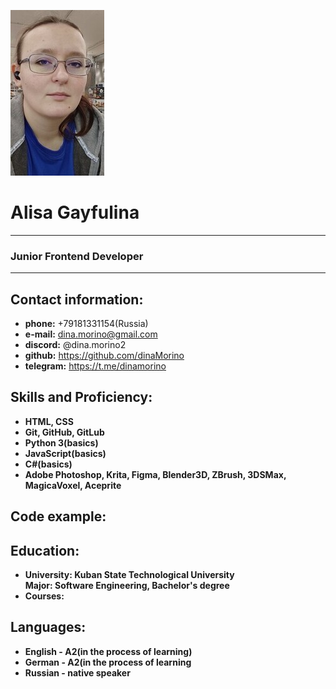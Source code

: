 ![my photo](my-photo.jpg) <br>
# Alisa Gayfulina

***
### Junior Frontend Developer

***

## Contact information:
+ **phone:** +79181331154(Russia)
+ **e-mail:** dina.morino@gmail.com
+ **discord:** @dina.morino2
+ **github:** https://github.com/dinaMorino
+ **telegram:** https://t.me/dinamorino <br>
## Skills and Proficiency:
+ **HTML, CSS**
+ **Git, GitHub, GitLub**
+ **Python 3(basics)**
+ **JavaScript(basics)**
+ **C#(basics)**
+ **Adobe Photoshop, Krita, Figma, Blender3D, ZBrush, 3DSMax, MagicaVoxel, Aceprite**<br>
## Code example:

## Education:
+ **University: Kuban State Technological University**<br>
**Major: Software Engineering, Bachelor's degree**<br>
+ **Courses:**<br>

## Languages:
+ **English - A2(in the process of learning)**
+ **German - A2(in the process of learning**
+ **Russian - native speaker**